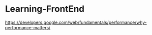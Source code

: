 # Learning-FrontEnd

https://developers.google.com/web/fundamentals/performance/why-performance-matters/
